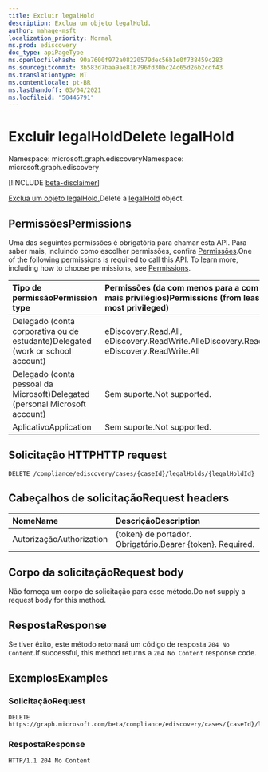 ```yaml
---
title: Excluir legalHold
description: Exclua um objeto legalHold.
author: mahage-msft
localization_priority: Normal
ms.prod: ediscovery
doc_type: apiPageType
ms.openlocfilehash: 90a7600f972a08220579dec56b1e0f738459c283
ms.sourcegitcommit: 3b583d7baa9ae81b796fd30bc24c65d26b2cdf43
ms.translationtype: MT
ms.contentlocale: pt-BR
ms.lasthandoff: 03/04/2021
ms.locfileid: "50445791"
---
```

# <a name="delete-legalhold"></a><span data-ttu-id="f2dd7-103">Excluir legalHold</span><span class="sxs-lookup"><span data-stu-id="f2dd7-103">Delete legalHold</span></span>

<span data-ttu-id="f2dd7-104">Namespace: microsoft.graph.ediscovery</span><span class="sxs-lookup"><span data-stu-id="f2dd7-104">Namespace: microsoft.graph.ediscovery</span></span>

[!INCLUDE [beta-disclaimer](../../includes/beta-disclaimer.md)]

<span data-ttu-id="f2dd7-105">[Exclua um objeto legalHold.](../resources/ediscovery-legalhold.md)</span><span class="sxs-lookup"><span data-stu-id="f2dd7-105">Delete a [legalHold](../resources/ediscovery-legalhold.md) object.</span></span>

## <a name="permissions"></a><span data-ttu-id="f2dd7-106">Permissões</span><span class="sxs-lookup"><span data-stu-id="f2dd7-106">Permissions</span></span>

<span data-ttu-id="f2dd7-p101">Uma das seguintes permissões é obrigatória para chamar esta API. Para saber mais, incluindo como escolher permissões, confira [Permissões](/graph/permissions-reference).</span><span class="sxs-lookup"><span data-stu-id="f2dd7-p101">One of the following permissions is required to call this API. To learn more, including how to choose permissions, see [Permissions](/graph/permissions-reference).</span></span>

|<span data-ttu-id="f2dd7-109">Tipo de permissão</span><span class="sxs-lookup"><span data-stu-id="f2dd7-109">Permission type</span></span>|<span data-ttu-id="f2dd7-110">Permissões (da com menos para a com mais privilégios)</span><span class="sxs-lookup"><span data-stu-id="f2dd7-110">Permissions (from least to most privileged)</span></span>|
|:---|:---|
|<span data-ttu-id="f2dd7-111">Delegado (conta corporativa ou de estudante)</span><span class="sxs-lookup"><span data-stu-id="f2dd7-111">Delegated (work or school account)</span></span>|<span data-ttu-id="f2dd7-112">eDiscovery.Read.All, eDiscovery.ReadWrite.All</span><span class="sxs-lookup"><span data-stu-id="f2dd7-112">eDiscovery.Read.All, eDiscovery.ReadWrite.All</span></span>|
|<span data-ttu-id="f2dd7-113">Delegado (conta pessoal da Microsoft)</span><span class="sxs-lookup"><span data-stu-id="f2dd7-113">Delegated (personal Microsoft account)</span></span>|<span data-ttu-id="f2dd7-114">Sem suporte.</span><span class="sxs-lookup"><span data-stu-id="f2dd7-114">Not supported.</span></span>|
|<span data-ttu-id="f2dd7-115">Aplicativo</span><span class="sxs-lookup"><span data-stu-id="f2dd7-115">Application</span></span>|<span data-ttu-id="f2dd7-116">Sem suporte.</span><span class="sxs-lookup"><span data-stu-id="f2dd7-116">Not supported.</span></span>|

## <a name="http-request"></a><span data-ttu-id="f2dd7-117">Solicitação HTTP</span><span class="sxs-lookup"><span data-stu-id="f2dd7-117">HTTP request</span></span>

<!-- {
  "blockType": "ignored"
}
-->

``` http
DELETE /compliance/ediscovery/cases/{caseId}/legalHolds/{legalHoldId}
```

## <a name="request-headers"></a><span data-ttu-id="f2dd7-118">Cabeçalhos de solicitação</span><span class="sxs-lookup"><span data-stu-id="f2dd7-118">Request headers</span></span>

|<span data-ttu-id="f2dd7-119">Nome</span><span class="sxs-lookup"><span data-stu-id="f2dd7-119">Name</span></span>|<span data-ttu-id="f2dd7-120">Descrição</span><span class="sxs-lookup"><span data-stu-id="f2dd7-120">Description</span></span>|
|:---|:---|
|<span data-ttu-id="f2dd7-121">Autorização</span><span class="sxs-lookup"><span data-stu-id="f2dd7-121">Authorization</span></span>|<span data-ttu-id="f2dd7-p102">{token} de portador. Obrigatório.</span><span class="sxs-lookup"><span data-stu-id="f2dd7-p102">Bearer {token}. Required.</span></span>|

## <a name="request-body"></a><span data-ttu-id="f2dd7-124">Corpo da solicitação</span><span class="sxs-lookup"><span data-stu-id="f2dd7-124">Request body</span></span>

<span data-ttu-id="f2dd7-125">Não forneça um corpo de solicitação para esse método.</span><span class="sxs-lookup"><span data-stu-id="f2dd7-125">Do not supply a request body for this method.</span></span>

## <a name="response"></a><span data-ttu-id="f2dd7-126">Resposta</span><span class="sxs-lookup"><span data-stu-id="f2dd7-126">Response</span></span>

<span data-ttu-id="f2dd7-127">Se tiver êxito, este método retornará um código de resposta `204 No Content`.</span><span class="sxs-lookup"><span data-stu-id="f2dd7-127">If successful, this method returns a `204 No Content` response code.</span></span>

## <a name="examples"></a><span data-ttu-id="f2dd7-128">Exemplos</span><span class="sxs-lookup"><span data-stu-id="f2dd7-128">Examples</span></span>

### <a name="request"></a><span data-ttu-id="f2dd7-129">Solicitação</span><span class="sxs-lookup"><span data-stu-id="f2dd7-129">Request</span></span>

<!-- {
  "blockType": "request",
  "name": "delete_legalhold"
}
-->

``` http
DELETE https://graph.microsoft.com/beta/compliance/ediscovery/cases/{caseId}/legalHolds/{legalholdId}
```

### <a name="response"></a><span data-ttu-id="f2dd7-130">Resposta</span><span class="sxs-lookup"><span data-stu-id="f2dd7-130">Response</span></span>

<!-- {
  "blockType": "response",
  "truncated": true
}
-->

``` http
HTTP/1.1 204 No Content
```

